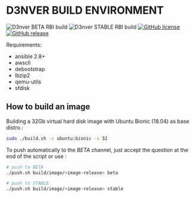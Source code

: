 # D3NVER BUILD ENVIRONMENT

![D3nver BETA RBI build](https://github.com/HybridDevTools/d3nver-rbi-builder/workflows/D3nver%20BETA%20RBI%20build/badge.svg?branch=beta)
![D3nver STABLE RBI build](https://github.com/HybridDevTools/d3nver-rbi-builder/workflows/D3nver%20STABLE%20RBI%20build/badge.svg?branch=master)
[![GitHub license](https://img.shields.io/github/license/HybridDevTools/d3nver-rbi-builder.svg)](https://github.com/HybridDevTools/d3nver-rbi-builder/blob/master/LICENSE)
[![GitHub release](https://img.shields.io/github/release/HybridDevTools/d3nver-rbi-builder.svg)](https://GitHub.com/HybridDevTools/d3nver-rbi-builder/releases/)


Requirements:

- ansible 2.8+
- awscli
- debootstrap
- lbzip2
- qemu-utils
- sfdisk 

## How to build an image

Building a 32Gb virtual hard disk image with Ubuntu Bionic (18.04) as base distro :

```bash
sudo ./build.sh -c ubuntu:bionic -s 32
```

To push automatically to the *BETA* channel, just accept the question at the end of the script or use :

```bash
# push to BETA
./push.sh build/image/<image-release> beta

# push to STABLE
./push.sh build/image/<image-release> stable
```
